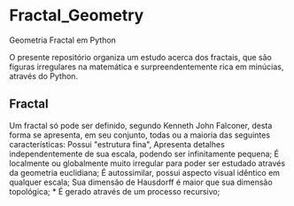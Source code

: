 # Fractal_Geometry
Geometria Fractal em Python

O presente repositório organiza um estudo acerca dos fractais, que são figuras irregulares na matemática e surpreendentemente rica em minúcias, através do Python.

## Fractal
Um fractal só pode ser definido, segundo Kenneth John Falconer, desta forma se apresenta, em seu conjunto, todas ou a maioria das seguintes características:
    Possui "estrutura fina", Apresenta detalhes independentemente de sua escala, podendo ser infinitamente pequena;
    É localmente ou globalmente muito irregular para poder ser estudado através da geometria euclidiana;
    É autossimilar, possui aspecto visual idêntico em qualquer escala;
    Sua dimensão de Hausdorff é maior que sua dimensão topológica; *
    É gerado através de um processo recursivo;
